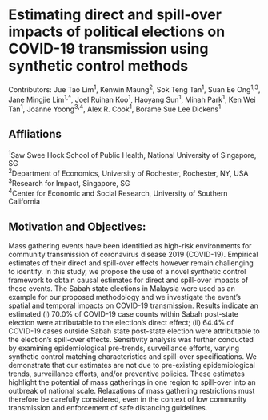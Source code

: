 # Estimating direct and spill-over impacts of political elections on COVID-19 transmission using synthetic control methods
Contributors: Jue Tao Lim<sup>1</sup>, Kenwin Maung<sup>2</sup>, Sok Teng Tan<sup>1</sup>, Suan Ee Ong<sup>1,3</sup>, Jane Mingjie Lim<sup>1,^</sup>, Joel Ruihan Koo<sup>1</sup>, Haoyang Sun<sup>1</sup>, Minah Park<sup>1</sup>, Ken Wei Tan<sup>1</sup>, Joanne Yoong<sup>3,4</sup>, Alex R. Cook<sup>1</sup>, Borame Sue Lee Dickens<sup>1</sup>

## Affliations
<sup>1</sup>Saw Swee Hock School of Public Health, National University of Singapore, SG<br/>
<sup>2</sup>Department of Economics, University of Rochester, Rochester, NY, USA<br/>
<sup>3</sup>Research for Impact, Singapore, SG<br/>
<sup>4</sup>Center for Economic and Social Research, University of Southern California

## Motivation and Objectives:
Mass gathering events have been identified as high-risk environments for community transmission of coronavirus disease 2019 (COVID-19). Empirical estimates of their direct and spill-over effects however remain challenging to identify. In this study, we propose the use of a novel synthetic control framework to obtain causal estimates for direct and spill-over impacts of these events. The Sabah state elections in Malaysia were used as an example for our proposed methodology and we investigate the event’s spatial and temporal impacts on COVID-19 transmission.  Results indicate an estimated (i) 70.0% of COVID-19 case counts within Sabah post-state election were attributable to the election’s direct effect; (ii) 64.4% of COVID-19 cases outside Sabah state post-state election were attributable to the election’s spill-over effects. Sensitivity analysis was further conducted by examining epidemiological pre-trends, surveillance efforts, varying synthetic control matching characteristics and spill-over specifications. We demonstrate that our estimates are not due to pre-existing epidemiological trends, surveillance efforts, and/or preventive policies. These estimates highlight the potential of mass gatherings in one region to spill-over into an outbreak of national scale. Relaxations of mass gathering restrictions must therefore be carefully considered, even in the context of low community transmission and enforcement of safe distancing guidelines.
